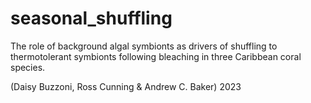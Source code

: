 # seasonal_shuffling

The role of background algal symbionts as drivers of shuffling to thermotolerant symbionts following bleaching in three Caribbean coral species.

(Daisy Buzzoni, Ross Cunning & Andrew C. Baker) 2023
